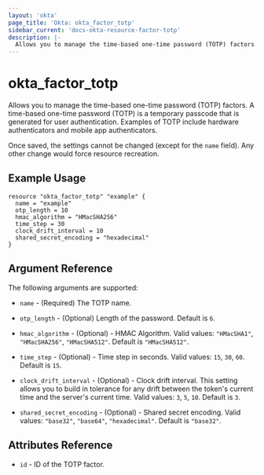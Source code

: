 ```yaml
---
layout: 'okta'
page_title: 'Okta: okta_factor_totp'
sidebar_current: 'docs-okta-resource-factor-totp'
description: |-
  Allows you to manage the time-based one-time password (TOTP) factors.
---
```


# okta_factor_totp

Allows you to manage the time-based one-time password (TOTP) factors. A time-based one-time password (TOTP) is a
temporary passcode that is generated for user authentication. Examples of TOTP include hardware authenticators and
mobile app authenticators.

Once saved, the settings cannot be changed (except for the `name` field). Any other change would force resource
recreation.

## Example Usage

```hcl
resource "okta_factor_totp" "example" {
  name = "example"
  otp_length = 10
  hmac_algorithm = "HMacSHA256"
  time_step = 30
  clock_drift_interval = 10
  shared_secret_encoding = "hexadecimal"
}
```

## Argument Reference

The following arguments are supported:

- `name` - (Required) The TOTP name.

- `otp_length` - (Optional) Length of the password. Default is `6`.

- `hmac_algorithm` - (Optional) - HMAC Algorithm. Valid values: `"HMacSHA1"`, `"HMacSHA256"`, `"HMacSHA512"`. Default
  is `"HMacSHA512"`.

- `time_step` - (Optional) - Time step in seconds. Valid values: `15`, `30`, `60`. Default is `15`.

- `clock_drift_interval` - (Optional) - Clock drift interval. This setting allows you to build in tolerance for any
  drift between the token's current time and the server's current time. Valid values: `3`, `5`, `10`. Default is `3`.

- `shared_secret_encoding` - (Optional) - Shared secret encoding. Valid values: `"base32"`, `"base64"`, `"hexadecimal"`.
  Default is `"base32"`.

## Attributes Reference

- `id` - ID of the TOTP factor.
